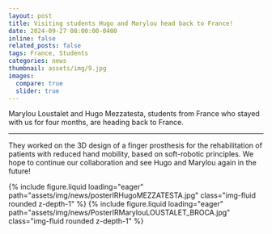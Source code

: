 ```yaml
---
layout: post
title: Visiting students Hugo and Marylou head back to France!
date: 2024-09-27 08:00:00-0400
inline: false
related_posts: false
tags: France, Students
categories: news
thumbnail: assets/img/9.jpg
images:
  compare: true
  slider: true
---
```


Marylou Loustalet and Hugo Mezzatesta, students from France who stayed with us for four months, are heading back to France.

---

They worked on the 3D design of a finger prosthesis for the rehabilitation of patients with reduced hand mobility, based on soft-robotic principles. We hope to continue our collaboration and see Hugo and Marylou again in the future!

<swiper-container keyboard="true" navigation="true" pagination="true" pagination-clickable="true" pagination-dynamic-bullets="true" rewind="true">
  <swiper-slide>{% include figure.liquid loading="eager" path="assets/img/news/posterIRHugoMEZZATESTA.jpg" class="img-fluid rounded z-depth-1" %}</swiper-slide>
  <swiper-slide>{% include figure.liquid loading="eager" path="assets/img/news/PosterIRMarylouLOUSTALET_BROCA.jpg" class="img-fluid rounded z-depth-1" %}</swiper-slide>
</swiper-container>
